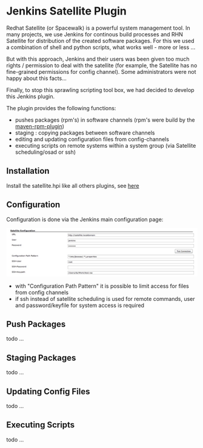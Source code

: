 Jenkins Satellite Plugin
========================


Redhat Satellite (or Spacewalk) is a powerful system management tool. In many projects, we use Jenkins for continous build processes and RHN Satellite for distribution of the created software packages. For this we used a combination of shell and python scripts, what works well - more or less ...  

But with this approach, Jenkins and their users was been given too much rights / permission to deal with the satellite (for example, the Satellite has no fine-grained permissions for config channel). Some administrators were not happy about this facts...

Finally, to stop this sprawling scripting tool box, we had decided to develop this Jenkins plugin.

The plugin provides the following functions:

-  pushes packages (rpm's) in software channels (rpm's were build by the [maven-rpm-plugin](http://mojo.codehaus.org/rpm-maven-plugin/))
-  staging : copying packages between software channels
-  editing and updating configuration files from config-channels
-  executing scripts on remote systems within a system group (via Satellite scheduling/osad or ssh)


Installation
------------
Install the satellite.hpi like all others plugins, see [here](https://wiki.jenkins-ci.org/display/JENKINS/Plugins#Plugins-Byhand)
  
Configuration
-------------
Configuration is done via the Jenkins main configuration page:


![image](doc/satellite-config.jpg)

- with "Configuration Path Pattern" it is possible to limit access for files from config channels
- if ssh instead of satellite scheduling is used for remote commands, user and password/keyfile  for system access is required

Push Packages
-------------
todo ...

Staging Packages
-------------
todo ...

Updating Config Files
---------------------
todo ...

Executing Scripts
-----------------
todo ...


